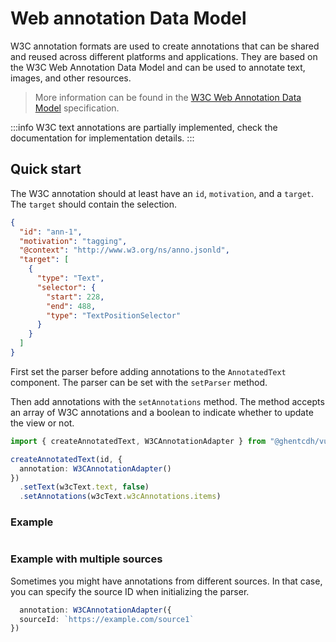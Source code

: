# Web annotation Data Model

W3C annotation formats are used to create annotations that can be shared and reused across different platforms and
applications. They are based on the W3C Web Annotation Data Model and can be used to annotate text, images, and other
resources.

> More information can be found in the [W3C Web Annotation Data Model](https://www.w3.org/TR/annotation-model/)
> specification.

:::info
W3C text annotations are partially implemented, check the documentation for implementation details.
:::

## Quick start

The W3C annotation should at least have an `id`, `motivation`, and a `target`. The `target` should contain the
selection.

```json
{
  "id": "ann-1",
  "motivation": "tagging",
  "@context": "http://www.w3.org/ns/anno.jsonld",
  "target": [
    {
      "type": "Text",
      "selector": {
        "start": 228,
        "end": 488,
        "type": "TextPositionSelector"
      }
    }
  ]
}
```

First set the parser before adding annotations to the `AnnotatedText` component. The parser can be set with the
`setParser` method.

Then add annotations with the `setAnnotations` method. The method accepts an array of W3C annotations and a boolean to
indicate whether to update the view or not.

```typescript
import { createAnnotatedText, W3CAnnotationAdapter } from "@ghentcdh/vue-component-annotated-text";

createAnnotatedText(id, {
  annotation: W3CAnnotationAdapter()
})
  .setText(w3cText.text, false)
  .setAnnotations(w3cText.w3cAnnotations.items)
```

### Example

<div id="w3c-simple-text"></div>
<pre id="w3c-simple-text--logger"></pre>

### Example with multiple sources

Sometimes you might have annotations from different sources. In that case, you can specify the source ID when
initializing the parser.

```typescript 
  annotation: W3CAnnotationAdapter({
  sourceId: `https://example.com/source1`
})
```

<div id="w3c-multiple-sources"></div>
<pre id="w3c-multiple-sources--logger"></pre>

<script setup>
//
import { onMounted, onUnmounted, watch, watchEffect } from "vue";
import { createAnnotatedText, PlainTextAdapter, W3CAnnotationAdapter } from "@ghentcdh/vue-component-annotated-text";
import { waitUntilElementExists, w3cText } from "@demo";

const createAnnotations = (id, sourceId)=>{

    waitUntilElementExists(id).then((element) => {
        createAnnotatedText(id,
            {
                annotation: W3CAnnotationAdapter({  
                   sourceUri: sourceId,  
                    create: true,
                    edit: true
                }),
            },
        )
        .setText(w3cText.text, false)
        .setAnnotations(w3cText.w3cAnnotations.items)
        .on('all', ({ mouseEvent, event, data }) => {
            const events = [`annotation-create--start`,     
                            `annotation-create--move`, 
                            `annotation-create--end`,
                            `annotation-edit--start`, 
                            `annotation-edit--move`, 
                            `annotation-edit--end`];
            if(!events.includes(event)) return
            const logger = document.getElementById(`${id}--logger`);
console.log(data)
            if(!logger) return;
            logger.innerHTML = `<p><b>${event}</b>: ${JSON.stringify(data.annotation, null, 2)}</p>`;
        });
    });
}

createAnnotations(`w3c-simple-text`);
createAnnotations(`w3c-multiple-sources`, w3cText.sourceId);

</script>
